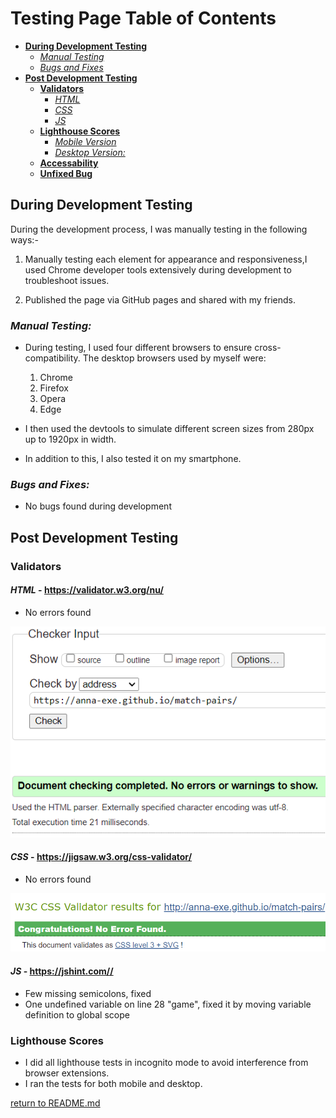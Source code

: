 # Testing Page Table of Contents
* [**During Development Testing**](#during-development-testing)
    * [*Manual Testing*](#manual-testing)
    * [*Bugs and Fixes*](#bugs-and-fixes)
* [**Post Development Testing**](#post-development-testing)
  * [**Validators**](#validators)
      * [*HTML*](#html---httpsvalidatorw3orgnu)
      * [*CSS*](#css---httpsjigsaww3orgcss-validator)
      * [*JS*](#JS---https://jshint.com)
  * [**Lighthouse Scores**](#lighthouse-scores)
      * [*Mobile Version*](#mobile-version)
      * [*Desktop Version:*](#desktop-version)
  * [**Accessability**](#accessability)
  * [**Unfixed Bug**](#unfixed-bug)


## **During Development Testing**
During the development process, I was manually testing in the following ways:-

1. Manually testing each element for appearance and responsiveness,I used Chrome developer tools extensively during development to troubleshoot issues.
    
2. Published the page via GitHub pages and shared with my friends.

### ***Manual Testing:***
* During testing, I used four different browsers to ensure cross-compatibility. The desktop browsers used by myself were:

  1. Chrome
  2. Firefox  
  3. Opera
  4. Edge

* I then used the devtools to simulate different screen sizes from 280px up to 1920px in width. 
* In addition to this, I also tested it on my smartphone.

### ***Bugs and Fixes:***
* No bugs found during development

## **Post Development Testing**
### **Validators**

#### ***HTML*** - https://validator.w3.org/nu/

* No errors found

![HTML validator](/assets/images/readme-images/html-val.png)

#### ***CSS*** - https://jigsaw.w3.org/css-validator/

* No errors found

![CSS validator](/assets/images/readme-images/css-val.png)

#### ***JS*** - https://jshint.com//
* Few missing semicolons, fixed
* One undefined variable on line 28 "game", fixed it by moving variable definition to global scope

### **Lighthouse Scores**
* I did all lighthouse tests in incognito mode to avoid interference from browser extensions. 
* I ran the tests for both mobile and desktop. 



[return to README.md](README.md)